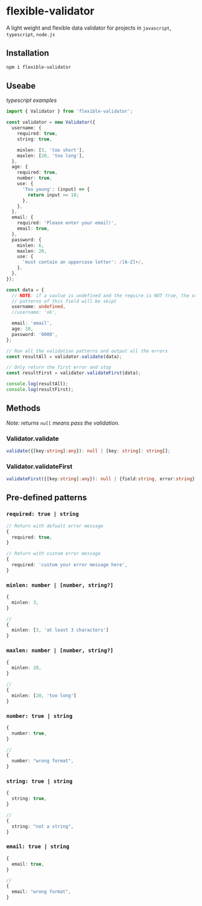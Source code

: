 # flexible-validator

A light weight and flexible data validator for projects in
`javascript`, `typescript`, `node.js`

## Installation

```bash
npm i flexible-validator
```

## Useabe

_typescript examples_

```typescript
import { Validator } from 'flexible-validator';

const validator = new Validator({
  username: {
    required: true,
    string: true,

    minlen: [3, 'too short'],
    maxlen: [20, 'too long'],
  },
  age: {
    required: true,
    number: true,
    use: {
      'Too young': (input) => {
        return input >= 18;
      },
    },
  },
  email: {
    required: 'Please enter your email!',
    email: true,
  },
  password: {
    minlen: 6,
    maxlen: 20,
    use: {
      'must contain an uppercase letter': /[A-Z]+/,
    },
  },
});

const data = {
  // NOTE: if a vaulue is undefined and the require is NOT true, the other
  // patterns of this field will be skipt
  username: undefined,
  //username: 'ok',

  email: 'email',
  age: 10,
  password: '0000',
};

// Run all the validation patterns and output all the errors
const resultAll = validator.validate(data);

// Only return the first error and stop
const resultFirst = validator.validateFirst(data);

console.log(resultAll);
console.log(resultFirst);
```

## Methods

_Note: returns `null` means pass the validation._

### Validator.validate

```typescript
validate({[key:string]:any}): null | [key: string]: string[];
```

### Validator.validateFirst

```typescript
validateFirst({[key:string]:any}): null | {field:string, error:string}
```

## Pre-defined patterns

### `required: true | string`

```typescript
// Return with defualt error message
{
  required: true,
}

// Return with custom error message
{
  required: 'custom your error message here',
}
```

### `minlen: number | [number, string?]`

```typescript
{
  minlen: 3,
}

//
{
  minlen: [3, 'at least 3 characters']
}
```

### `maxlen: number | [number, string?]`

```typescript
{
  minlen: 20,
}

//
{
  minlen: [20, 'too long']
}
```

### `number: true | string`

```typescript
{
  number: true,
}

//
{
  number: "wrong format",
}
```

### `string: true | string`

```typescript
{
  string: true,
}

//
{
  string: "not a string",
}
```

### `email: true | string`

```typescript
{
  email: true,
}

//
{
  email: "wrong format",
}
```
